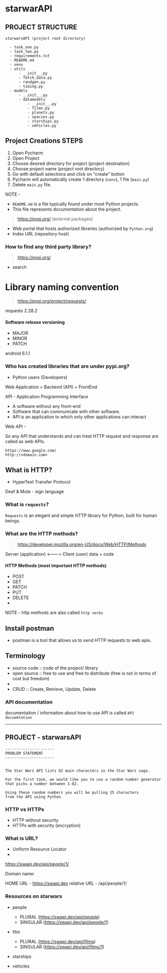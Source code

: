 # starwarAPI


## PROJECT STRUCTURE

```
starwarsAPI (project root directory)

  - task_one.py 
  - task_two.py
  - requirements.txt
  - README.md 
  - venv  
  - utils
      - __init__.py
      - fetch_data.py
      - randgen.py
      - timing.py
  - models
      - __init__.py
      - datamodels
          - __init__.py
          - films.py
          - planets.py 
          - spacies.py
          - starships.py
          - vehicles.py
```




## Project Creations STEPS

1. Open Pycharm
2. Open Project
3. Choose desired directory for project (project destination)
4. Choose project name (project root directory)
5. Go with default selections and click on "create" button
6. Pycharm will automatically create 1 directory (`venv`), 1 file (`main.py`)
7. Delete `main.py` file.


NOTE - 

- `README.md` is a file typically found under most Python projects.
- This file represents documentation about the project.


> https://pypi.org/  (external packages)

- Web portal that hosts authorized libraries (authorized by `Python.org`)
- Index URL (repository host)


### How to find any third party library?

> https://pypi.org/ 
- search


# Library naming convention

> https://pypi.org/project/requests/

requests 2.28.2

#### Software release versioning
- MAJOR
- MINOR
- PATCH

android 6.1.1


### Who has created libraries that are under pypi.org?
- Python users (Developers)

Web Application = Backend (API) + FrontEnd

API - Application Programming Interface
- A software without any front-end
- Software that can communicate with other software.
- API is an application to which only other applications can interact

Web API -

So any API that understands and can treat HTTP request and response are called 
as web APIs.

```
https://www.google.com/
http://<domain.com>
```

## What is HTTP?
- HyperText Transfer Protocol

Deaf & Mute - sign language


### What is `requests`?

`Requests` is an elegant and simple HTTP library for Python,
built for human beings.


### What are the HTTP methods?
> https://developer.mozilla.org/en-US/docs/Web/HTTP/Methods

Server (application) <---> Client (user)
data + code


#### HTTP Methods (most important HTTP methods)

- POST
- GET
- PATCH
- PUT
- DELETE
- 
NOTE - http methods are also called `http verbs`


## Install postman
- postman is a tool that allows us to send HTTP requests to web apis.




## Terminology

- source code :: code of the project/ library
- open source :: free to use and free to distribute 
                 (free is not in terms of cost but freedom)
- 
- CRUD :: Create, Retrieve, Update, Delete


### API documentation
documentation / information about how to use API is called `API docuemtation`

----------------------
PROJECT - starwarsAPI
----------------------

```text
----------------------
PROBLEM STATEMENT
----------------------


The Star Wars API lists 82 main characters in the Star Wars saga.

For the first task, we would like you to use a random number generator
that picks a number between 1-82.

Using these random numbers you will be pulling 15 characters
from the API using Python.

```

### HTTP vs HTTPs

- HTTP without security
- HTTPs with security (encryption)


### What is URL?
- Uniform Resource Locator
- 
https://swapi.dev/api/people/1/

Domain name: 

HOME URL -   https://swapi.dev
relative URL - /api/people/1/


### Resources on starwars
- people
  - PLURAL   (https://swapi.dev/api/people)
  - SINGULAR (https://swapi.dev/api/people/1)
  
- film
  - PLURAL   (https://swapi.dev/api/films)
  - SINGULAR (https://swapi.dev/api/films/1)
  
- starships
- vehicles









